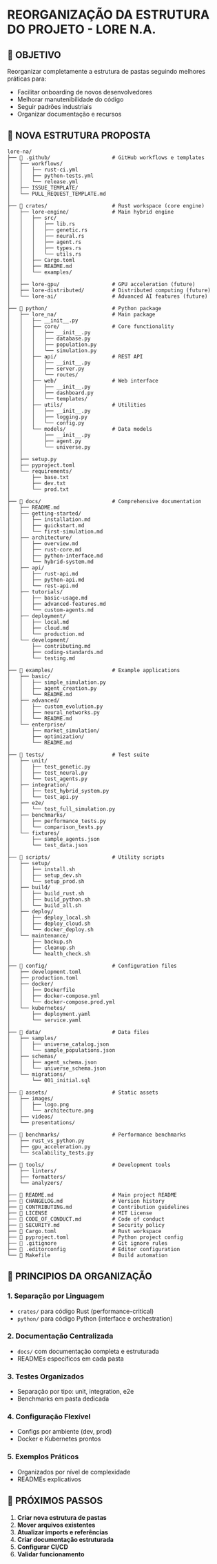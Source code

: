 # REORGANIZAÇÃO DA ESTRUTURA DO PROJETO - LORE N.A.

## 🎯 OBJETIVO

Reorganizar completamente a estrutura de pastas seguindo melhores práticas para:

-   Facilitar onboarding de novos desenvolvedores
-   Melhorar manutenibilidade do código
-   Seguir padrões industriais
-   Organizar documentação e recursos

## 📁 NOVA ESTRUTURA PROPOSTA

```
lore-na/
├── 📂 .github/                    # GitHub workflows e templates
│   ├── workflows/
│   │   ├── rust-ci.yml
│   │   ├── python-tests.yml
│   │   └── release.yml
│   ├── ISSUE_TEMPLATE/
│   └── PULL_REQUEST_TEMPLATE.md
│
├── 📂 crates/                     # Rust workspace (core engine)
│   ├── lore-engine/              # Main hybrid engine
│   │   ├── src/
│   │   │   ├── lib.rs
│   │   │   ├── genetic.rs
│   │   │   ├── neural.rs
│   │   │   ├── agent.rs
│   │   │   ├── types.rs
│   │   │   └── utils.rs
│   │   ├── Cargo.toml
│   │   ├── README.md
│   │   └── examples/
│   │
│   ├── lore-gpu/                 # GPU acceleration (future)
│   ├── lore-distributed/         # Distributed computing (future)
│   └── lore-ai/                  # Advanced AI features (future)
│
├── 📂 python/                     # Python package
│   ├── lore_na/                  # Main package
│   │   ├── __init__.py
│   │   ├── core/                 # Core functionality
│   │   │   ├── __init__.py
│   │   │   ├── database.py
│   │   │   ├── population.py
│   │   │   └── simulation.py
│   │   ├── api/                  # REST API
│   │   │   ├── __init__.py
│   │   │   ├── server.py
│   │   │   └── routes/
│   │   ├── web/                  # Web interface
│   │   │   ├── __init__.py
│   │   │   ├── dashboard.py
│   │   │   └── templates/
│   │   ├── utils/                # Utilities
│   │   │   ├── __init__.py
│   │   │   ├── logging.py
│   │   │   └── config.py
│   │   └── models/               # Data models
│   │       ├── __init__.py
│   │       ├── agent.py
│   │       └── universe.py
│   │
│   ├── setup.py
│   ├── pyproject.toml
│   └── requirements/
│       ├── base.txt
│       ├── dev.txt
│       └── prod.txt
│
├── 📂 docs/                       # Comprehensive documentation
│   ├── README.md
│   ├── getting-started/
│   │   ├── installation.md
│   │   ├── quickstart.md
│   │   └── first-simulation.md
│   ├── architecture/
│   │   ├── overview.md
│   │   ├── rust-core.md
│   │   ├── python-interface.md
│   │   └── hybrid-system.md
│   ├── api/
│   │   ├── rust-api.md
│   │   ├── python-api.md
│   │   └── rest-api.md
│   ├── tutorials/
│   │   ├── basic-usage.md
│   │   ├── advanced-features.md
│   │   └── custom-agents.md
│   ├── deployment/
│   │   ├── local.md
│   │   ├── cloud.md
│   │   └── production.md
│   └── development/
│       ├── contributing.md
│       ├── coding-standards.md
│       └── testing.md
│
├── 📂 examples/                   # Example applications
│   ├── basic/
│   │   ├── simple_simulation.py
│   │   ├── agent_creation.py
│   │   └── README.md
│   ├── advanced/
│   │   ├── custom_evolution.py
│   │   ├── neural_networks.py
│   │   └── README.md
│   └── enterprise/
│       ├── market_simulation/
│       ├── optimization/
│       └── README.md
│
├── 📂 tests/                      # Test suite
│   ├── unit/
│   │   ├── test_genetic.py
│   │   ├── test_neural.py
│   │   └── test_agents.py
│   ├── integration/
│   │   ├── test_hybrid_system.py
│   │   └── test_api.py
│   ├── e2e/
│   │   └── test_full_simulation.py
│   ├── benchmarks/
│   │   ├── performance_tests.py
│   │   └── comparison_tests.py
│   └── fixtures/
│       ├── sample_agents.json
│       └── test_data.json
│
├── 📂 scripts/                    # Utility scripts
│   ├── setup/
│   │   ├── install.sh
│   │   ├── setup_dev.sh
│   │   └── setup_prod.sh
│   ├── build/
│   │   ├── build_rust.sh
│   │   ├── build_python.sh
│   │   └── build_all.sh
│   ├── deploy/
│   │   ├── deploy_local.sh
│   │   ├── deploy_cloud.sh
│   │   └── docker_deploy.sh
│   └── maintenance/
│       ├── backup.sh
│       ├── cleanup.sh
│       └── health_check.sh
│
├── 📂 config/                     # Configuration files
│   ├── development.toml
│   ├── production.toml
│   ├── docker/
│   │   ├── Dockerfile
│   │   ├── docker-compose.yml
│   │   └── docker-compose.prod.yml
│   └── kubernetes/
│       ├── deployment.yaml
│       └── service.yaml
│
├── 📂 data/                       # Data files
│   ├── samples/
│   │   ├── universe_catalog.json
│   │   └── sample_populations.json
│   ├── schemas/
│   │   ├── agent_schema.json
│   │   └── universe_schema.json
│   └── migrations/
│       └── 001_initial.sql
│
├── 📂 assets/                     # Static assets
│   ├── images/
│   │   ├── logo.png
│   │   └── architecture.png
│   ├── videos/
│   └── presentations/
│
├── 📂 benchmarks/                 # Performance benchmarks
│   ├── rust_vs_python.py
│   ├── gpu_acceleration.py
│   └── scalability_tests.py
│
├── 📂 tools/                      # Development tools
│   ├── linters/
│   ├── formatters/
│   └── analyzers/
│
├── 📄 README.md                   # Main project README
├── 📄 CHANGELOG.md                # Version history
├── 📄 CONTRIBUTING.md             # Contribution guidelines
├── 📄 LICENSE                     # MIT License
├── 📄 CODE_OF_CONDUCT.md          # Code of conduct
├── 📄 SECURITY.md                 # Security policy
├── 📄 Cargo.toml                  # Rust workspace
├── 📄 pyproject.toml              # Python project config
├── 📄 .gitignore                  # Git ignore rules
├── 📄 .editorconfig               # Editor configuration
└── 📄 Makefile                    # Build automation
```

## 🎨 PRINCIPIOS DA ORGANIZAÇÃO

### 1. **Separação por Linguagem**

-   `crates/` para código Rust (performance-critical)
-   `python/` para código Python (interface e orchestration)

### 2. **Documentação Centralizada**

-   `docs/` com documentação completa e estruturada
-   READMEs específicos em cada pasta

### 3. **Testes Organizados**

-   Separação por tipo: unit, integration, e2e
-   Benchmarks em pasta dedicada

### 4. **Configuração Flexível**

-   Configs por ambiente (dev, prod)
-   Docker e Kubernetes prontos

### 5. **Exemplos Práticos**

-   Organizados por nível de complexidade
-   READMEs explicativos

## 🚀 PRÓXIMOS PASSOS

1. **Criar nova estrutura de pastas**
2. **Mover arquivos existentes**
3. **Atualizar imports e referências**
4. **Criar documentação estruturada**
5. **Configurar CI/CD**
6. **Validar funcionamento**
